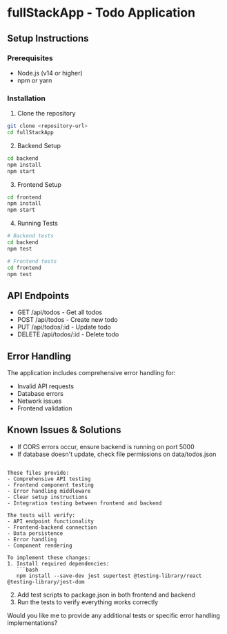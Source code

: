 # fullStackApp - Todo Application

## Setup Instructions

### Prerequisites
- Node.js (v14 or higher)
- npm or yarn

### Installation

1. Clone the repository
```bash
git clone <repository-url>
cd fullStackApp
```

2. Backend Setup
```bash
cd backend
npm install
npm start
```

3. Frontend Setup
```bash
cd frontend
npm install
npm start
```

4. Running Tests
```bash
# Backend tests
cd backend
npm test

# Frontend tests
cd frontend
npm test
```

## API Endpoints

- GET /api/todos - Get all todos
- POST /api/todos - Create new todo
- PUT /api/todos/:id - Update todo
- DELETE /api/todos/:id - Delete todo

## Error Handling

The application includes comprehensive error handling for:
- Invalid API requests
- Database errors
- Network issues
- Frontend validation

## Known Issues & Solutions

- If CORS errors occur, ensure backend is running on port 5000
- If database doesn't update, check file permissions on data/todos.json
```

These files provide:
- Comprehensive API testing
- Frontend component testing
- Error handling middleware
- Clear setup instructions
- Integration testing between frontend and backend

The tests will verify:
- API endpoint functionality
- Frontend-backend connection
- Data persistence
- Error handling
- Component rendering

To implement these changes:
1. Install required dependencies:
   ```bash
   npm install --save-dev jest supertest @testing-library/react @testing-library/jest-dom
   ```
2. Add test scripts to package.json in both frontend and backend
3. Run the tests to verify everything works correctly

Would you like me to provide any additional tests or specific error handling implementations?
